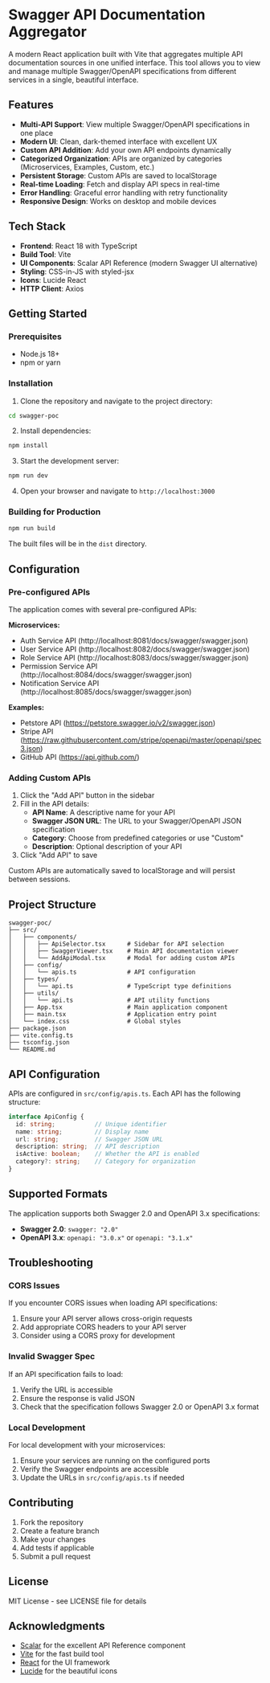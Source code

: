 # Swagger API Documentation Aggregator

A modern React application built with Vite that aggregates multiple API documentation sources in one unified interface. This tool allows you to view and manage multiple Swagger/OpenAPI specifications from different services in a single, beautiful interface.

## Features

- **Multi-API Support**: View multiple Swagger/OpenAPI specifications in one place
- **Modern UI**: Clean, dark-themed interface with excellent UX
- **Custom API Addition**: Add your own API endpoints dynamically
- **Categorized Organization**: APIs are organized by categories (Microservices, Examples, Custom, etc.)
- **Persistent Storage**: Custom APIs are saved to localStorage
- **Real-time Loading**: Fetch and display API specs in real-time
- **Error Handling**: Graceful error handling with retry functionality
- **Responsive Design**: Works on desktop and mobile devices

## Tech Stack

- **Frontend**: React 18 with TypeScript
- **Build Tool**: Vite
- **UI Components**: Scalar API Reference (modern Swagger UI alternative)
- **Styling**: CSS-in-JS with styled-jsx
- **Icons**: Lucide React
- **HTTP Client**: Axios

## Getting Started

### Prerequisites

- Node.js 18+ 
- npm or yarn

### Installation

1. Clone the repository and navigate to the project directory:
```bash
cd swagger-poc
```

2. Install dependencies:
```bash
npm install
```

3. Start the development server:
```bash
npm run dev
```

4. Open your browser and navigate to `http://localhost:3000`

### Building for Production

```bash
npm run build
```

The built files will be in the `dist` directory.

## Configuration

### Pre-configured APIs

The application comes with several pre-configured APIs:

**Microservices:**
- Auth Service API (http://localhost:8081/docs/swagger/swagger.json)
- User Service API (http://localhost:8082/docs/swagger/swagger.json)
- Role Service API (http://localhost:8083/docs/swagger/swagger.json)
- Permission Service API (http://localhost:8084/docs/swagger/swagger.json)
- Notification Service API (http://localhost:8085/docs/swagger/swagger.json)

**Examples:**
- Petstore API (https://petstore.swagger.io/v2/swagger.json)
- Stripe API (https://raw.githubusercontent.com/stripe/openapi/master/openapi/spec3.json)
- GitHub API (https://api.github.com/)

### Adding Custom APIs

1. Click the "Add API" button in the sidebar
2. Fill in the API details:
   - **API Name**: A descriptive name for your API
   - **Swagger JSON URL**: The URL to your Swagger/OpenAPI JSON specification
   - **Category**: Choose from predefined categories or use "Custom"
   - **Description**: Optional description of your API
3. Click "Add API" to save

Custom APIs are automatically saved to localStorage and will persist between sessions.

## Project Structure

```
swagger-poc/
├── src/
│   ├── components/
│   │   ├── ApiSelector.tsx      # Sidebar for API selection
│   │   ├── SwaggerViewer.tsx    # Main API documentation viewer
│   │   └── AddApiModal.tsx      # Modal for adding custom APIs
│   ├── config/
│   │   └── apis.ts              # API configuration
│   ├── types/
│   │   └── api.ts               # TypeScript type definitions
│   ├── utils/
│   │   └── api.ts               # API utility functions
│   ├── App.tsx                  # Main application component
│   ├── main.tsx                 # Application entry point
│   └── index.css                # Global styles
├── package.json
├── vite.config.ts
├── tsconfig.json
└── README.md
```

## API Configuration

APIs are configured in `src/config/apis.ts`. Each API has the following structure:

```typescript
interface ApiConfig {
  id: string;           // Unique identifier
  name: string;         // Display name
  url: string;          // Swagger JSON URL
  description: string;  // API description
  isActive: boolean;    // Whether the API is enabled
  category?: string;    // Category for organization
}
```

## Supported Formats

The application supports both Swagger 2.0 and OpenAPI 3.x specifications:

- **Swagger 2.0**: `swagger: "2.0"`
- **OpenAPI 3.x**: `openapi: "3.0.x"` or `openapi: "3.1.x"`

## Troubleshooting

### CORS Issues

If you encounter CORS issues when loading API specifications:

1. Ensure your API server allows cross-origin requests
2. Add appropriate CORS headers to your API server
3. Consider using a CORS proxy for development

### Invalid Swagger Spec

If an API specification fails to load:

1. Verify the URL is accessible
2. Ensure the response is valid JSON
3. Check that the specification follows Swagger 2.0 or OpenAPI 3.x format

### Local Development

For local development with your microservices:

1. Ensure your services are running on the configured ports
2. Verify the Swagger endpoints are accessible
3. Update the URLs in `src/config/apis.ts` if needed

## Contributing

1. Fork the repository
2. Create a feature branch
3. Make your changes
4. Add tests if applicable
5. Submit a pull request

## License

MIT License - see LICENSE file for details

## Acknowledgments

- [Scalar](https://scalar.com/) for the excellent API Reference component
- [Vite](https://vitejs.dev/) for the fast build tool
- [React](https://reactjs.org/) for the UI framework
- [Lucide](https://lucide.dev/) for the beautiful icons
